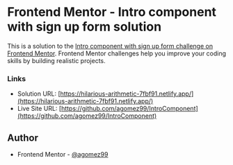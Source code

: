 # Frontend Mentor - Intro component with sign up form solution

This is a solution to the [Intro component with sign up form challenge on Frontend Mentor](https://www.frontendmentor.io/challenges/intro-component-with-signup-form-5cf91bd49edda32581d28fd1). Frontend Mentor challenges help you improve your coding skills by building realistic projects. 

### Links

- Solution URL: [https://hilarious-arithmetic-7fbf91.netlify.app/](https://hilarious-arithmetic-7fbf91.netlify.app/)
- Live Site URL: [https://github.com/agomez99/IntroComponent](https://github.com/agomez99/IntroComponent)

## Author
- Frontend Mentor - [@agomez99](https://www.frontendmentor.io/profile/agomez99)
